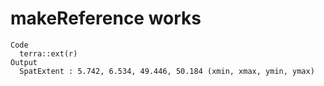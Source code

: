 # makeReference works

    Code
      terra::ext(r)
    Output
      SpatExtent : 5.742, 6.534, 49.446, 50.184 (xmin, xmax, ymin, ymax)

